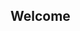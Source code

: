 ## Welcome

<!--
**jaisoneji/jaisoneji** is a ✨ _special_ ✨ repository because its `README.md` (this file) appears on your GitHub profile.

![Cover Banner about me](https://github.com/jaisoneji/jaisoneji/blob/master/banner.png)
